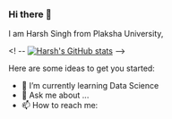 ### Hi there 👋

I am Harsh Singh from Plaksha University,   

<! -- [![Harsh's GitHub stats](https://github-readme-stats.vercel.app/api?username=HarshSingh18)](https://github.com/anuraghazra/github-readme-stats) --> 

Here are some ideas to get you started:

- 🌱 I’m currently learning Data Science
- 💬 Ask me about ...
- 📫 How to reach me: 

